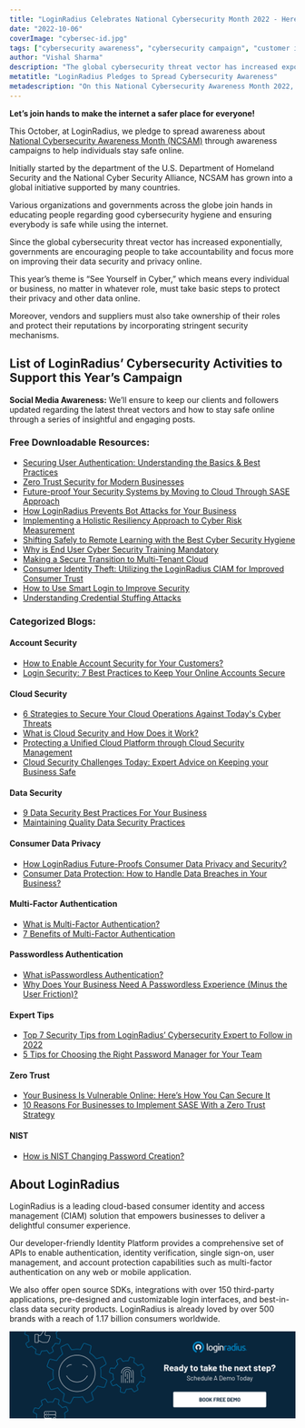 ```yaml
---
title: "LoginRadius Celebrates National Cybersecurity Month 2022 - Here’s Everything You Should Know"
date: "2022-10-06"
coverImage: "cybersec-id.jpg"
tags: ["cybersecurity awareness", "cybersecurity campaign", "customer identity"]
author: "Vishal Sharma"
description: "The global cybersecurity threat vector has increased exponentially, and governments across the globe are encouraging people to take accountability to improve their digital privacy. LoginRadius pledges to spread awareness about National Cybersecurity Awareness Month (NCSAM) 2022 through awareness campaigns and help individuals stay safe online."
metatitle: "LoginRadius Pledges to Spread Cybersecurity Awareness"
metadescription: "On this National Cybersecurity Awareness Month 2022, LoginRadius pledges to spread awareness to ensure everyone remains safe online. Read on to know more."
---
```


**Let’s join hands to make the internet a safer place for everyone!**

This October, at LoginRadius, we pledge to spread awareness about [National Cybersecurity Awareness Month (NCSAM)](https://www.cisa.gov/cybersecurity-awareness-month) through awareness campaigns to help individuals stay safe online. 

Initially started by the department of the U.S. Department of Homeland Security and the National Cyber Security Alliance, NCSAM has grown into a global initiative supported by many countries. 

Various organizations and governments across the globe join hands in educating people regarding good cybersecurity hygiene and ensuring everybody is safe while using the internet.

Since the global cybersecurity threat vector has increased exponentially, governments are encouraging people to take accountability and focus more on improving their data security and privacy online. 

This year’s theme is “See Yourself in Cyber,” which means every individual or business, no matter in whatever role, must take basic steps to protect their privacy and other data online. 

Moreover, vendors and suppliers must also take ownership of their roles and protect their reputations by incorporating stringent security mechanisms. 


## List of LoginRadius’ Cybersecurity Activities to Support this Year’s Campaign

**Social Media Awareness:** We’ll ensure to keep our clients and followers updated regarding the latest threat vectors and how to stay safe online through a series of insightful and engaging posts. 


### Free Downloadable Resources:



* [Securing User Authentication: Understanding the Basics & Best Practices](https://www.loginradius.com/resource/securing-user-authentication-understanding-the-basics-best-practices/)
* [Zero Trust Security for Modern Businesses](https://www.loginradius.com/resource/zero-trust-security/)
* [Future-proof Your Security Systems by Moving to Cloud Through SASE Approach](https://www.loginradius.com/resource/cloud-security-system-sase-whitepaper)
* [How LoginRadius Prevents Bot Attacks for Your Business](https://www.loginradius.com/resource/how-loginradius-prevents-bot-attacks/)
* [Implementing a Holistic Resiliency Approach to Cyber Risk Measurement](https://www.loginradius.com/resource/implementing-a-holistic-resiliency-approach-to-cyber-risk-measurement/)
* [Shifting Safely to Remote Learning with the Best Cyber Security Hygiene](https://www.loginradius.com/resource/shifting-safely-to-remote-learning-with-the-best-cyber-security-hygiene/)
* [Why is End User Cyber Security Training Mandatory](https://www.loginradius.com/resource/why-is-end-user-cyber-security-training-mandatory/)
* [Making a Secure Transition to Multi-Tenant Cloud](https://www.loginradius.com/resource/making-a-secure-transition-to-multi-tenant-cloud/)
* [Consumer Identity Theft: Utilizing the LoginRadius CIAM for Improved Consumer Trust](https://www.loginradius.com/resource/consumer-identity-theft-utilizing-the-loginradius-ciam/)
* [How to Use Smart Login to Improve Security](https://www.loginradius.com/resource/how-to-use-smart-login/)
* [Understanding Credential Stuffing Attacks](https://www.loginradius.com/resource/understanding-credential-stuffing-attacks-whitepaper)


### Categorized Blogs:


#### Account Security 



* [How to Enable Account Security for Your Customers?](https://www.loginradius.com/blog/identity/account-security-consumers/)
* [Login Security: 7 Best Practices to Keep Your Online Accounts Secure](https://www.loginradius.com/blog/identity/login-security/)


#### Cloud Security



* [6 Strategies to Secure Your Cloud Operations Against Today's Cyber Threats](https://www.loginradius.com/blog/identity/tips-from-loginradius-security-expert-2022/)
* [What is Cloud Security and How Does it Work?](https://www.loginradius.com/blog/identity/what-is-cloud-security/)
* [ Protecting a Unified Cloud Platform through Cloud Security Management](https://www.loginradius.com/blog/identity/cloud-security-management/)
* [Cloud Security Challenges Today: Expert Advice on Keeping your Business Safe](https://www.loginradius.com/blog/identity/cloud-computing-security-challenges/)


#### Data Security 



* [9 Data Security Best Practices For Your Business](https://www.loginradius.com/blog/identity/data-security-best-practices/)
* [Maintaining Quality Data Security Practices](https://www.loginradius.com/blog/identity/maintaining-quality-data-security-practices/)


#### Consumer Data Privacy 



* [How LoginRadius Future-Proofs Consumer Data Privacy and Security?](https://www.loginradius.com/blog/identity/consumer-data-privacy-security/)
* [Consumer Data Protection: How to Handle Data Breaches in Your Business?](https://www.loginradius.com/blog/identity/how-to-handle-data-breaches/)


#### Multi-Factor Authentication  



* [What is Multi-Factor Authentication?](https://www.loginradius.com/blog/identity/what-is-multi-factor-authentication/)
* [7 Benefits of Multi-Factor Authentication](https://www.loginradius.com/blog/identity/benefits-of-mfa/)


#### Passwordless Authentication 



* [What isPasswordless Authentication?](https://www.loginradius.com/blog/identity/passwordless-authentication-the-future-of-identity-and-security/)
* [Why Does Your Business Need A Passwordless Experience (Minus the User Friction)?](https://www.loginradius.com/blog/identity/passwordless-going-navigate-business-success/)


#### Expert Tips 



* [Top 7 Security Tips from LoginRadius’ Cybersecurity Expert to Follow in 2022](https://www.loginradius.com/blog/identity/tips-from-loginradius-security-expert-2022/)
* [5 Tips for Choosing the Right Password Manager for Your Team](https://www.loginradius.com/blog/growth/password-manager-tips/)


#### Zero Trust 



* [Your Business Is Vulnerable Online: Here’s How You Can Secure It](https://www.loginradius.com/blog/growth/business-is-vulnerable-online-how-to-secure/)
* [10 Reasons For Businesses to Implement SASE With a Zero Trust Strategy](https://www.loginradius.com/blog/identity/sase-zero-trust/)


#### NIST



* [How is NIST Changing Password Creation?](https://www.loginradius.com/blog/identity/nist-password-guidelines-2021/)


## About LoginRadius

LoginRadius is a leading cloud-based consumer identity and access management (CIAM) solution that empowers businesses to deliver a delightful consumer experience.

Our developer-friendly Identity Platform provides a comprehensive set of APIs to enable authentication, identity verification, single sign-on, user management, and account protection capabilities such as multi-factor authentication on any web or mobile application. 

We also offer open source SDKs, integrations with over 150 third-party applications, pre-designed and customizable login interfaces, and best-in-class data security products. LoginRadius is already loved by over 500 brands with a reach of 1.17 billion consumers worldwide.


[![book-a-demo-loginradius](../../assets/book-a-demo-loginradius.png)](https://www.loginradius.com/contact-us?utm_source=blog&utm_medium=web&utm_campaign=loginradius-to-spread-cybersecurity-awareness)
